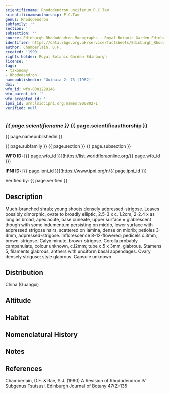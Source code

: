 ```yaml
---
scientificname: Rhododendron unciferum P.C.Tam
scientificnameauthorship: P.C.Tam
genus: Rhododendron
subfamily: ''
section: ''
subsection: ''
source: Edinburgh Rhododendron Monographs – Royal Botanic Garden Edinburgh
identifier: https://data.rbge.org.uk/service/factsheets/Edinburgh_Rhododendron_Monographs.xhtml
author: Chamberlain, D.F.
created: '1990'
rights holder: Royal Botanic Garden Edinburgh
license: ''
tags:
- taxonomy
- Rhododendron
namepublishedin: 'Guihaia 2: 73 (1982)'
doi: ''
wfo_id: wfo-0001228146
wfo_parent_id: ''
wfo_accepted_id: ''
ipni_id: urn:lsid:ipni.org:names:900802-1
verified: null
---
```

### _{{ page.scientificname }}_ {{ page.scientificauthorship }}
 {{ page.namepublishedin }}

{{ page.subfamily }} {{ page.section }} {{ page.subsection }}

**WFO ID:** [{{ page.wfo_id }}](https://list.worldfloraonline.org/{{ page.wfo_id }})

**IPNI ID:** [{{ page.ipni_id }}](https://www.ipni.org/n/{{ page.ipni_id }})

Verified by: {{ page.verified }}



## Description
Much-branched shrub; young shoots densely adpressed-strigose. Leaves possibly dimorphic, ovate to broadly elliptic, 2.5-3 x c. 1.2cm, 2-2.4 x as long as broad, apex acute, base cuneate, upper surface ± glabrescent though with some indumentum persisting on midrib, lower surface with adpressed strigose hairs, scattered on lamina, dense on midrib; petioles 3-4mm, adpressed-strigose. Inflorescence 8-12-flowered; pedicels c.3mm, brown-strigose. Calyx minute, brown-strigose. Corolla probably campanulate, colour unknown, c.l2mm; tube c.5 x 3mm, glabrous. Stamens 5, filaments glabrous, anthers with unciform basal appendages. Ovary densely strigose; style glabrous. Capsule unknown.

## Distribution
China (Guangxi)

## Altitude


## Habitat


## Nomenclatural History

                       
## Notes


## References

Chamberlain, D.F. & Rae, S.J. (1990) A Revision of Rhododendron IV Subgenus Tsutsusi. Edinburgh Journal of Botany 47(2):135
